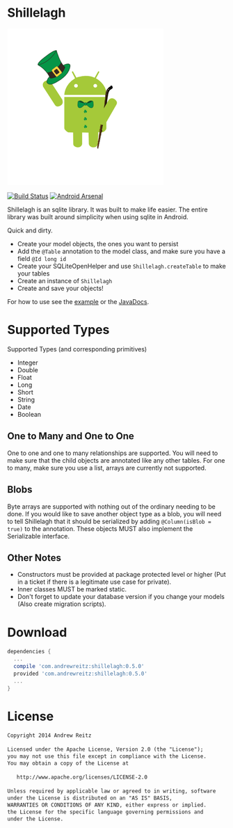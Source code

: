 # Shillelagh

![Library Icon](AndroidShillelagh.png)

[![Build Status](https://snap-ci.com/pieces029/shillelagh/branch/master/build_image)](https://snap-ci.com/pieces029/shillelagh/branch/master)
[![Android Arsenal](https://img.shields.io/badge/Android%20Arsenal-Shillelagh-brightgreen.svg?style=flat)](https://android-arsenal.com/details/1/1026)

Shillelagh is an sqlite library. It was built to make life easier. The entire library 
was built around simplicity when using sqlite in Android. 

Quick and dirty.
- Create your model objects, the ones you want to persist
- Add the `@Table` annotation to the model class, and make sure you have a field `@Id long id`
- Create your SQLiteOpenHelper and use `Shillelagh.createTable` to make your tables
- Create an instance of `Shillelagh`
- Create and save your objects!

For how to use see the 
[example](//github.com/pieces029/shillelagh/tree/master/shillelagh-sample) or the 
[JavaDocs](//pieces029.github.io/shillelagh). 

# Supported Types

Supported Types (and corresponding primitives)
- Integer
- Double
- Float
- Long
- Short
- String
- Date
- Boolean

## One to Many and One to One

One to one and one to many relationships are supported. You will need to make sure that the child 
objects are annotated like any other tables. For one to many, make sure you use a list, arrays 
are currently not supported.

## Blobs

Byte arrays are supported with nothing out of the ordinary needing to be done. If you would like to 
save another object type as a blob, you will need to tell Shillelagh that it should be serialized
by adding `@Column(isBlob = true)` to the annotation. These objects MUST also implement the
Serializable interface.

## Other Notes

- Constructors must be provided at package protected level or higher (Put in a ticket if there is a
legitimate use case for private).
- Inner classes MUST be marked static.
- Don't forget to update your database version if you change your models 
(Also create migration scripts).

# Download

```groovy
dependencies {
  ...
  compile 'com.andrewreitz:shillelagh:0.5.0'
  provided 'com.andrewreitz:shillelagh:0.5.0'
  ...
}
```

# License

    Copyright 2014 Andrew Reitz
    
    Licensed under the Apache License, Version 2.0 (the "License");
    you may not use this file except in compliance with the License.
    You may obtain a copy of the License at
    
       http://www.apache.org/licenses/LICENSE-2.0
    
    Unless required by applicable law or agreed to in writing, software
    under the License is distributed on an "AS IS" BASIS,
    WARRANTIES OR CONDITIONS OF ANY KIND, either express or implied.
    the License for the specific language governing permissions and
    under the License.
